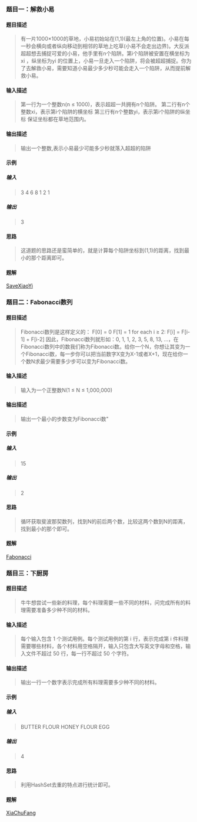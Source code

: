 ### 题目一：解救小易
#### 题目描述
>有一片1000×1000的草地，小易初始站在(1,1)(最左上角的位置)。小易在每一秒会横向或者纵向移动到相邻的草地上吃草(小易不会走出边界)。大反派超超想去捕捉可爱的小易，他手里有n个陷阱。第i个陷阱被安置在横坐标为xi ，纵坐标为yi 的位置上，小易一旦走入一个陷阱，将会被超超捕捉。你为了去解救小易，需要知道小易最少多少秒可能会走入一个陷阱，从而提前解救小易。
#### 输入描述
>第一行为一个整数n(n ≤ 1000)，表示超超一共拥有n个陷阱。
第二行有n个整数xi，表示第i个陷阱的横坐标
第三行有n个整数yi，表示第i个陷阱的纵坐标
保证坐标都在草地范围内。
#### 输出描述
>输出一个整数,表示小易最少可能多少秒就落入超超的陷阱
#### 示例
##### 输入
>3
4 6 8
1 2 1
##### 输出
>3

#### 思路
>这道题的思路还是蛮简单的，就是计算每个陷阱坐标到(1,1)的距离，找到最小的那个距离即可。

#### 题解
[SaveXiaoYi](https://github.com/WavyPeng/CompanyProgramTest/edit/master/src/netease/y2017/SaveXiaoYi.java)

### 题目二：Fabonacci数列
#### 题目描述
>Fibonacci数列是这样定义的：
F[0] = 0
F[1] = 1
for each i ≥ 2: F[i] = F[i-1] + F[i-2]
因此，Fibonacci数列就形如：0, 1, 1, 2, 3, 5, 8, 13, ...，在Fibonacci数列中的数我们称为Fibonacci数。给你一个N，你想让其变为一个Fibonacci数，每一步你可以把当前数字X变为X-1或者X+1，现在给你一个数N求最少需要多少步可以变为Fibonacci数。
#### 输入描述
>输入为一个正整数N(1 ≤ N ≤ 1,000,000)
#### 输出描述
>输出一个最小的步数变为Fibonacci数"
#### 示例
##### 输入
>15
##### 输出
>2

#### 思路
>循环获取斐波那契数列，找到N的前后两个数，比较这两个数到N的距离，找到最小的那个即可。

#### 题解
[Fabonacci](https://github.com/WavyPeng/CompanyProgramTest/edit/master/src/netease/y2017/Fabonacci.java)

### 题目三：下厨房
#### 题目描述
>牛牛想尝试一些新的料理，每个料理需要一些不同的材料，问完成所有的料理需要准备多少种不同的材料。
#### 输入描述
>每个输入包含 1 个测试用例。每个测试用例的第 i 行，表示完成第 i 件料理需要哪些材料，各个材料用空格隔开，输入只包含大写英文字母和空格，输入文件不超过 50 行，每一行不超过 50 个字符。
#### 输出描述
>输出一行一个数字表示完成所有料理需要多少种不同的材料。
#### 示例
##### 输入
>BUTTER FLOUR
HONEY FLOUR EGG
##### 输出
>4

#### 思路
>利用HashSet去重的特点进行统计即可。

#### 题解
[XiaChuFang](https://github.com/WavyPeng/CompanyProgramTest/edit/master/src/netease/y2017/XiaChuFang.java)

